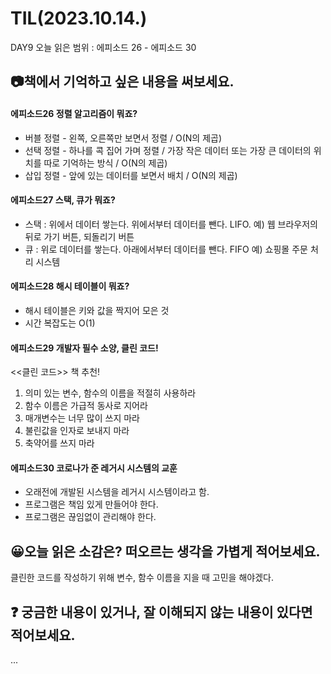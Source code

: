 # TIL(2023.10.14.)
DAY9
오늘 읽은 범위 : 에피소드 26 - 에피소드 30

## 📷책에서 기억하고 싶은 내용을 써보세요.
#### 에피소드26 정렬 알고리즘이 뭐죠?
- 버블 정렬 - 왼쪽, 오른쪽만 보면서 정렬 / O(N의 제곱)
- 선택 정렬 - 하나를 콕 집어 가며 정렬 / 가장 작은 데이터 또는 가장 큰 데이터의 위치를 따로 기억하는 방식 / O(N의 제곱)
- 삽입 정렬 - 앞에 있는 데이터를 보면서 배치 / O(N의 제곱)
#### 에피소드27 스택, 큐가 뭐죠?
- 스택 : 위에서 데이터 쌓는다. 위에서부터 데이터를 뺀다. LIFO. 예) 웹 브라우저의 뒤로 가기 버튼, 되돌리기 버튼
- 큐 : 위로 데이터를 쌓는다. 아래에서부터 데이터를 뺀다. FIFO 예) 쇼핑몰 주문 처리 시스템
#### 에피소드28 해시 테이블이 뭐죠?
- 해시 테이블은 키와 값을 짝지어 모은 것
- 시간 복잡도는 O(1)
#### 에피소드29 개발자 필수 소양, 클린 코드!
<<클린 코드>> 책 추천!
1. 의미 있는 변수, 함수의 이름을 적절히 사용하라
2. 함수 이름은 가급적 동사로 지어라
3. 매개변수는 너무 많이 쓰지 마라
4. 불린값을 인자로 보내지 마라
5. 축약어를 쓰지 마라
#### 에피소드30 코로나가 준 레거시 시스템의 교훈
- 오래전에 개발된 시스템을 레거시 시스템이라고 함.
- 프로그램은 책임 있게 만들어야 한다.
- 프로그램은 끊임없이 관리해야 한다.
## 😀오늘 읽은 소감은? 떠오르는 생각을 가볍게 적어보세요.
클린한 코드를 작성하기 위해 변수, 함수 이름을 지을 때 고민을 해야겠다. 

 ## ❓ 궁금한 내용이 있거나, 잘 이해되지 않는 내용이 있다면 적어보세요.
...
